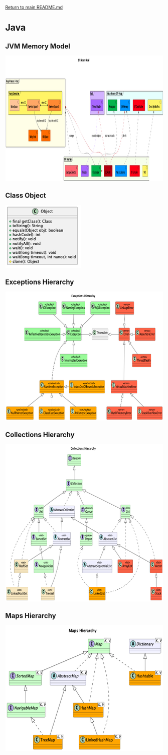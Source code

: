 [Return to main README.md](../README.md#knowledge-base)

# Java

## JVM Memory Model
<img src="./files/jvm_memory_model.png" alt="JVM Memory Model" height="400"/>

## Class Object

<img src="./files/object.png" alt="Class Object" height="200"/>

## Exceptions Hierarchy

<img src="./files/exceptions_hierarchy.png" alt="Exceptions Hierarchy" height="410"/>

## Collections Hierarchy

<img src="./files/collections_hierarchy.png" alt="Collections Hierarchy" height="500"/>

## Maps Hierarchy

<img src="./files/maps_hierarchy.png" alt="Maps Hierarchy" height="400"/>